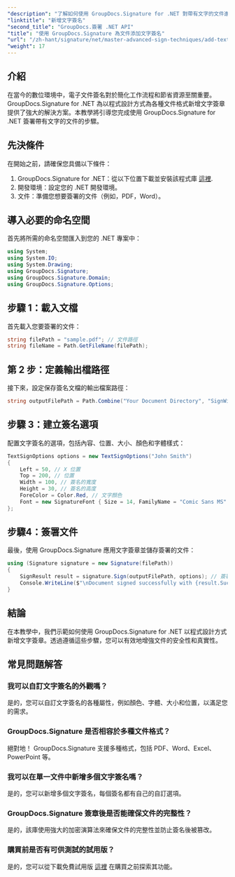 ```yaml
---
"description": "了解如何使用 GroupDocs.Signature for .NET 對帶有文字的文件進行簽署。以程式設計方式新增文字簽名的逐步指南。"
"linktitle": "新增文字簽名"
"second_title": "GroupDocs.簽署 .NET API"
"title": "使用 GroupDocs.Signature 為文件添加文字簽名"
"url": "/zh-hant/signature/net/master-advanced-sign-techniques/add-text-signatures-to-documents/"
"weight": 17
---
```


## 介紹

在當今的數位環境中，電子文件簽名對於簡化工作流程和節省資源至關重要。 GroupDocs.Signature for .NET 為以程式設計方式為各種文件格式新增文字簽章提供了強大的解決方案。本教學將引導您完成使用 GroupDocs.Signature for .NET 簽署帶有文字的文件的步驟。

## 先決條件

在開始之前，請確保您具備以下條件：

1. GroupDocs.Signature for .NET：從以下位置下載並安裝該程式庫 [這裡](https://releases。groupdocs.com/signature/net/).
2. 開發環境：設定您的 .NET 開發環境。
3. 文件：準備您想要簽署的文件（例如，PDF，Word）。

## 導入必要的命名空間

首先將所需的命名空間匯入到您的 .NET 專案中：

```csharp
using System;
using System.IO;
using System.Drawing;
using GroupDocs.Signature;
using GroupDocs.Signature.Domain;
using GroupDocs.Signature.Options;
```

## 步驟 1：載入文檔

首先載入您要簽署的文件：

```csharp
string filePath = "sample.pdf"; // 文件路徑
string fileName = Path.GetFileName(filePath);
```

## 第 2 步：定義輸出檔路徑

接下來，設定保存簽名文檔的輸出檔案路徑：

```csharp
string outputFilePath = Path.Combine("Your Document Directory", "SignWithText", fileName);
```

## 步驟 3：建立簽名選項

配置文字簽名的選項，包括內容、位置、大小、顏色和字體樣式：

```csharp
TextSignOptions options = new TextSignOptions("John Smith")
{
    Left = 50, // X 位置
    Top = 200, // 位置
    Width = 100, // 簽名的寬度
    Height = 30, // 簽名的高度
    ForeColor = Color.Red, // 文字顏色
    Font = new SignatureFont { Size = 14, FamilyName = "Comic Sans MS" } // 字體設定
};
```

## 步驟4：簽署文件

最後，使用 GroupDocs.Signature 應用文字簽章並儲存簽署的文件：

```csharp
using (Signature signature = new Signature(filePath))
{
    SignResult result = signature.Sign(outputFilePath, options); // 簽署文件
    Console.WriteLine($"\nDocument signed successfully with {result.Succeeded.Count} signature(s).\nFile saved at {outputFilePath}.");
}
```

## 結論

在本教學中，我們示範如何使用 GroupDocs.Signature for .NET 以程式設計方式新增文字簽章。透過遵循這些步驟，您可以有效地增強文件的安全性和真實性。

## 常見問題解答

### 我可以自訂文字簽名的外觀嗎？
是的，您可以自訂文字簽名的各種屬性，例如顏色、字體、大小和位置，以滿足您的需求。

### GroupDocs.Signature 是否相容於多種文件格式？
絕對地！ GroupDocs.Signature 支援多種格式，包括 PDF、Word、Excel、PowerPoint 等。

### 我可以在單一文件中新增多個文字簽名嗎？
是的，您可以新增多個文字簽名，每個簽名都有自己的自訂選項。

### GroupDocs.Signature 簽章後是否能確保文件的完整性？
是的，該庫使用強大的加密演算法來確保文件的完整性並防止簽名後被篡改。

### 購買前是否有可供測試的試用版？
是的，您可以從下載免費試用版 [這裡](https://releases.groupdocs.com/) 在購買之前探索其功能。